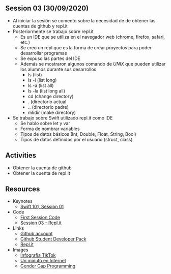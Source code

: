 ## Session 03 (30/09/2020)
* Al iniciar la sesión se comento sobre la necesidad de de obtener las cuentas de github y repl.it
* Posteriormente se trabajo sobre repl.it
    * Es un IDE que se utiliza en el navegador web (chrome, firefox, safari, etc.)
    * Se creo un repl que es la forma de crear proyectos para poder desarrollar programas
    * Se expuso las partes del IDE
    * Además se mostraron algunos comando de *UNIX* que pueden utilizar los alumnos durante sus desarrollos
        * ls (list)
        * ls -l (list long)
        * ls -a (list all)
        * ls -la (list long all)
        * cd (change directory)
        * . (directorio actual
        * .. (directorio padre)
        * mkdir (make directory)
* Se trabajo sobre Swift utilizado repl.it como IDE
    * Se hablo sobre let y var
    * Forma de nombrar variables
    * Tipos de datos básicos (Int, Double, Float, String, Bool)
    * Tipos de datos definidos por el usuario (struct, class)

## Activities
* Obtener la cuenta de github
* Obtener la cuenta de repl.it

## Resources
* Keynotes
    * [Swift 101, Session 01](../CM/resources/Session_03/keynotes/Swift-101-Session-1.pdf)
* Code
    * [First Session Code](../resources/Session_03/code/session_03-1.swift)
    * [Session 03 - Repl.it](https://repl.it/@crashbit/Session03)
* Links
    * [Github account](https://github.com)
    * [Github Student Developer Pack](https://education.github.com/pack)
    * [Repl.it](https://repl.it)
* Images
    * [Infografia TikTok](../../Resources/images/tiktok.png)
    * [Un minuto en Internet](../../Resources/images/internet-minute.jpg)
    * [Gender Gap Programming](../../Resources/images/infographic_gender_gap_programming)

